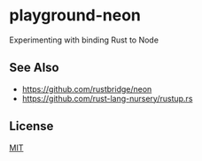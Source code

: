 # playground-neon
Experimenting with binding Rust to Node

## See Also
- https://github.com/rustbridge/neon
- https://github.com/rust-lang-nursery/rustup.rs

## License
[MIT](https://tldrlegal.com/license/mit-license)
